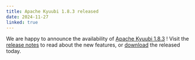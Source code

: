 ```yaml
---
title: Apache Kyuubi 1.8.3 released
date: 2024-11-27
linked: true
---
```

<!---
  Licensed under the Apache License, Version 2.0 (the "License");
  you may not use this file except in compliance with the License.
  You may obtain a copy of the License at

   http://www.apache.org/licenses/LICENSE-2.0

  Unless required by applicable law or agreed to in writing, software
  distributed under the License is distributed on an "AS IS" BASIS,
  WITHOUT WARRANTIES OR CONDITIONS OF ANY KIND, either express or implied.
  See the License for the specific language governing permissions and
  limitations under the License. See accompanying LICENSE file.
-->

We are happy to announce the availability of [Apache Kyuubi 1.8.3](/release/1.8.3.html) ! Visit the [release notes](/release/1.8.3.html) to read about the new features, or [download](/releases.html) the released today.
